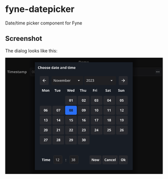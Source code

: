 # fyne-datepicker

Date/time picker component for Fyne

## Screenshot

The dialog looks like this:

<p align="center" markdown="1" style="max-width: 100%">
  <img src="screenshot.png" width="634" alt="Fyne DatePicker Demo using Dark Theme" style="max-width: 100%" />
</p>


